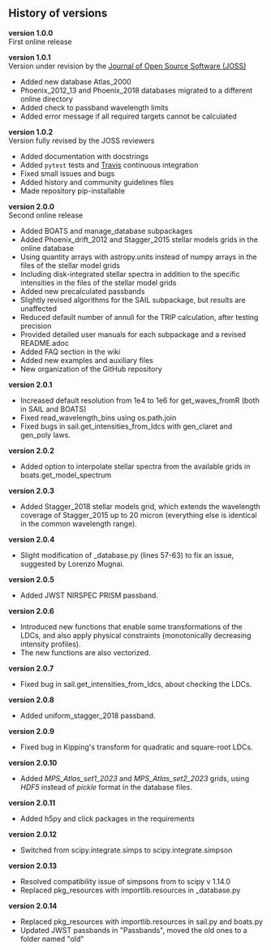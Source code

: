 ## History of versions

**version 1.0.0**  
First online release

**version 1.0.1**  
Version under revision by the [Journal of Open Source Software (JOSS)](https://joss.theoj.org/)
* Added new database Atlas\_2000  
* Phoenix\_2012\_13 and Phoenix\_2018 databases migrated to a different online directory  
* Added check to passband wavelength limits  
* Added error message if all required targets cannot be calculated  

**version 1.0.2**  
Version fully revised by the JOSS reviewers  
* Added documentation with docstrings  
* Added ``pytest`` tests and [Travis](https://docs.travis-ci.com/) continuous integration  
* Fixed small issues and bugs  
* Added history and community guidelines files  
* Made repository pip-installable  

**version 2.0.0**  
Second online release  
* Added BOATS and manage_database subpackages  
* Added Phoenix_drift_2012 and Stagger_2015 stellar models grids in the online database  
* Using quantity arrays with astropy.units instead of numpy arrays in the files of the stellar model grids  
* Including disk-integrated stellar spectra in addition to the specific intensities in the files of the stellar model grids  
* Added new precalculated passbands  
* Slightly revised algorithms for the SAIL subpackage, but results are unaffected  
* Reduced default number of annuli for the TRIP calculation, after testing precision  
* Provided detailed user manuals for each subpackage and a revised README.adoc  
* Added FAQ section in the wiki  
* Added new examples and auxiliary files  
* New organization of the GitHub repository


**version 2.0.1**
* Increased default resolution from 1e4 to 1e6 for get_waves_fromR (both in SAIL and BOATS)
* Fixed read_wavelength_bins using os.path.join
* Fixed bugs in sail.get_intensities_from_ldcs with gen_claret and gen_poly laws.

**version 2.0.2**
* Added option to interpolate stellar spectra from the available grids in boats.get_model_spectrum

**version 2.0.3**
* Added Stagger_2018 stellar models grid, which extends the wavelength coverage of Stagger_2015 up to 20 micron (everything else is identical in the common wavelength range).

**version 2.0.4**
* Slight modification of \_database.py (lines 57-63) to fix an issue, suggested by Lorenzo Mugnai.

**version 2.0.5**
* Added JWST NIRSPEC PRISM passband.

**version 2.0.6**
* Introduced new functions that enable some transformations of the LDCs, and also apply physical constraints (monotonically decreasing intensity profiles).
* The new functions are also vectorized.

**version 2.0.7**
* Fixed bug in sail.get_intensities_from_ldcs, about checking the LDCs.

**version 2.0.8**
* Added uniform\_stagger\_2018 passband.

**version 2.0.9**
* Fixed bug in Kipping's transform for quadratic and square-root LDCs.

**version 2.0.10**
* Added _MPS_Atlas_set1_2023_ and _MPS_Atlas_set2_2023_ grids, using _HDF5_ instead of _pickle_ format in the database files.

**version 2.0.11**
* Added h5py and click packages in the requirements

**version 2.0.12**
* Switched from scipy.integrate.simps to scipy.integrate.simpson

**version 2.0.13**
* Resolved compatibility issue of simpsons from to scipy v 1.14.0
* Replaced pkg_resources with importlib.resources in _database.py

**version 2.0.14**
* Replaced pkg_resources with importlib.resources in sail.py and boats.py
* Updated JWST passbands in "Passbands", moved the old ones to a folder named "old"


